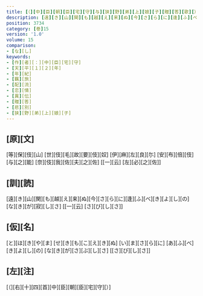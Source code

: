 ```yaml
---
title: [（][中][臣][朝][臣][宅][守][与][狭][野][弟][上][娘][子][贈][答][歌][）]
description: [遠][き][山][関][も][越][え][来][ぬ][今][さ][ら][に][逢][ふ][べ][き][よ][し][の][な][き][が][寂][し][さ] [[一][云] [さ][び][し][さ]]
position: 3734
category: [巻]15
version: '1.0'
volume: 15
comparison:
- [な][し]
keywords:
- [作][者][：][中][臣][宅][守]
- [天][平][１][２][年]
- [年][紀]
- [羈][旅]
- [配][流]
- [恋][情]
- [異][伝]
- [贈][答]
- [悲][別]
- [狭][野][弟][上][娘][子]
---
```


## [原][文]

[等][保][伎][山] [世][伎][毛][故][要][伎][奴] [伊][麻][左][良][尓] [安][布][倍][伎][与][之][能] [奈][伎][我][佐][夫][之][佐] [[一][云] [左][必][之][佐]]

## [訓][読]

[遠][き][山][関][も][越][え][来][ぬ][今][さ][ら][に][逢][ふ][べ][き][よ][し][の][な][き][が][寂][し][さ] [[一][云] [さ][び][し][さ]]

## [仮][名]

[と][ほ][き][や][ま] [せ][き][も][こ][え][き][ぬ] [い][ま][さ][ら][に] [あ][ふ][べ][き][よ][し][の] [な][き][が][さ][ぶ][し][さ] [[さ][び][し][さ]]

## [左][注]

[（][右][十][四][首][中][臣][朝][臣][宅][守][）]

